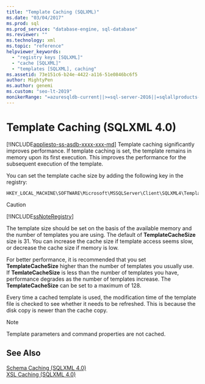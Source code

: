 ```yaml
---
title: "Template Caching (SQLXML)"
ms.date: "03/04/2017"
ms.prod: sql
ms.prod_service: "database-engine, sql-database"
ms.reviewer: ""
ms.technology: xml
ms.topic: "reference"
helpviewer_keywords: 
  - "registry keys [SQLXML]"
  - "cache [SQLXML]"
  - "templates [SQLXML], caching"
ms.assetid: 73e151c6-b24e-4422-a116-51e0846bc6f5
author: MightyPen
ms.author: genemi
ms.custom: "seo-lt-2019"
monikerRange: "=azuresqldb-current||>=sql-server-2016||=sqlallproducts-allversions||>=sql-server-linux-2017||=azuresqldb-mi-current"
---
```

# Template Caching (SQLXML 4.0)
[!INCLUDE[appliesto-ss-asdb-xxxx-xxx-md](../../../includes/appliesto-ss-asdb-xxxx-xxx-md.md)]
  Template caching significantly improves performance. If template caching is set, the template remains in memory upon its first execution. This improves the performance for the subsequent execution of the template.  
  
 You can set the template cache size by adding the following key in the registry:  
  
```  
HKEY_LOCAL_MACHINE\SOFTWARE\Microsoft\MSSQLServer\Client\SQLXML4\TemplateCacheSize  
```  
  
> [!CAUTION]  
>  [!INCLUDE[ssNoteRegistry](../../../includes/ssnoteregistry-md.md)]  
  
 The template size should be set on the basis of the available memory and the number of templates you are using. The default of **TemplateCacheSize** size is 31. You can increase the cache size if template access seems slow, or decrease the cache size if memory is low.  
  
 For better performance, it is recommended that you set **TemplateCacheSize** higher than the number of templates you usually use. If **TemlateCacheSize** is less than the number of templates you have, performance degrades as the number of templates increase. The **TemplateCacheSize** can be set to a maximum of 128.  
  
 Every time a cached template is used, the modification time of the template file is checked to see whether it needs to be refreshed. This is because the disk copy is newer than the cache copy.  
  
> [!NOTE]  
>  Template parameters and command properties are not cached.  
  
## See Also  
 [Schema Caching &#40;SQLXML 4.0&#41;](../../../relational-databases/sqlxml-annotated-xsd-schemas-xpath-queries/caching-templates-xml-schemas/schema-caching-sqlxml-4-0.md)   
 [XSL Caching &#40;SQLXML 4.0&#41;](../../../relational-databases/sqlxml-annotated-xsd-schemas-xpath-queries/caching-templates-xml-schemas/xsl-caching-sqlxml-4-0.md)  
  
  

